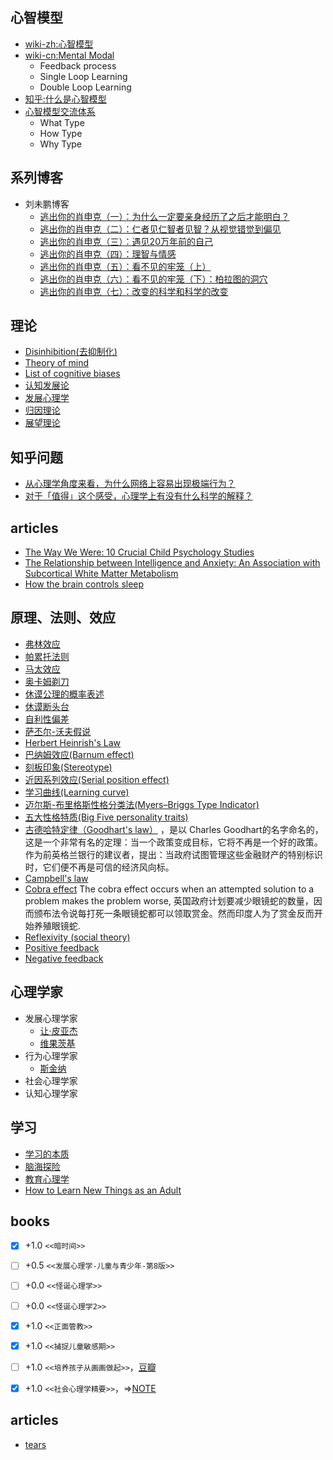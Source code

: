 ## 心智模型
- [wiki-zh:心智模型](http://zh.wikipedia.org/zh-cn/%E5%BF%83%E6%99%BA%E6%A8%A1%E5%9E%8B)
- [wiki-cn:Mental Modal](http://en.wikipedia.org/wiki/Mental_model)
  - Feedback process
  - Single Loop Learning
  - Double Loop Learning
- [知乎:什么是心智模型](http://www.zhihu.com/question/19940741)
- [心智模型交流体系](http://www.tuzei8.com/2010/12/%E5%BF%83%E6%99%BA%E6%A8%A1%E5%9E%8B%E4%BA%A4%E6%B5%81%E4%BD%93%E7%B3%BB/)
  - What Type
  - How Type
  - Why Type

## 系列博客
- 刘未鹏博客
  - [逃出你的肖申克（一）：为什么一定要亲身经历了之后才能明白？](http://mindhacks.cn/2009/01/18/escape-from-your-shawshank-part1/)
  - [逃出你的肖申克（二）：仁者见仁智者见智？从视觉错觉到偏见](http://mindhacks.cn/2009/03/15/preconception-explained/)
  - [逃出你的肖申克（三）：遇见20万年前的自己](http://mindhacks.cn/2010/03/18/escape-from-your-shawshank-part3/)
  - [逃出你的肖申克（四）：理智与情感](http://mindhacks.cn/2011/01/23/escape-from-your-shawshank-4/)
  - [逃出你的肖申克（五）：看不见的牢笼（上）](http://mindhacks.cn/2012/06/04/escape-from-your-shawshank-part5-the-invisible-cage/)
  - [逃出你的肖申克（六）：看不见的牢笼（下）：柏拉图的洞穴](http://mindhacks.cn/2015/01/27/escape-from-your-shawshank-part5-2-platos-cave/)
  - [逃出你的肖申克（七）：改变的科学和科学的改变](http://mindhacks.cn/2016/12/18/escape-from-your-shawshank-part7-science-of-change/)


## 理论
- [Disinhibition(去抑制化)](http://en.wikipedia.org/wiki/Disinhibition)
- [Theory of mind](https://en.wikipedia.org/wiki/Theory_of_mind)
- [List of cognitive biases](https://en.wikipedia.org/wiki/List_of_cognitive_biases)
- [认知发展论](http://zh.wikipedia.org/wiki/%E8%AA%8D%E7%9F%A5%E7%99%BC%E5%B1%95%E8%AB%96)
- [发展心理学](http://zh.wikipedia.org/wiki/%E5%8F%91%E5%B1%95%E5%BF%83%E7%90%86%E5%AD%A6)
- [归因理论](http://itgroup.blueshop.com.tw/creeds2239/iceboy?n=convew&i=4110)
- [展望理论](http://zh.wikipedia.org/wiki/%E5%B1%95%E6%9C%9B%E7%90%86%E8%AE%BA)

## 知乎问题
- [从心理学角度来看，为什么网络上容易出现极端行为？](http://www.zhihu.com/question/27425890/answer/36601915?utm_campaign=official_account&utm_source=weibo&utm_medium=zhihu&utm_content=answer)
- [对于「值得」这个感受，心理学上有没有什么科学的解释？](http://www.zhihu.com/question/27410891/answer/37495584?utm_campaign=official_account&utm_source=weibo&utm_medium=zhihu&utm_content=answer)

## articles
- [The Way We Were: 10 Crucial Child Psychology Studies](http://www.spring.org.uk/2008/07/way-we-were-10-crucial-child-psychology.php)
- [The Relationship between Intelligence and Anxiety: An Association with Subcortical White Matter Metabolism](https://www.ncbi.nlm.nih.gov/pmc/articles/PMC3269637/)
- [How the brain controls sleep](http://news.mit.edu/2015/brain-controls-sleep-1013)

## 原理、法则、效应
- [弗林效应](http://zh.wikipedia.org/wiki/%E5%BC%97%E6%9E%97%E6%95%88%E5%BA%94)
- [帕累托法则](http://zh.wikipedia.org/wiki/%E5%B8%95%E9%9B%B7%E6%89%98%E6%B3%95%E5%88%99)
- [马太效应](http://zh.wikipedia.org/wiki/%E9%A9%AC%E5%A4%AA%E6%95%88%E5%BA%94)
- [奥卡姆剃刀](http://zh.wikipedia.org/wiki/%E5%A5%A5%E5%8D%A1%E5%A7%86%E5%89%83%E5%88%80)
- [休谟公理的概率表述](http://blog.sina.com.cn/s/blog_49341a2c010007mk.html)
- [休谟断头台](http://blog.sina.com.cn/s/blog_6d9713960100ougj.html)
- [自利性偏差](http://zh.wikipedia.org/wiki/%E8%87%AA%E5%88%A9%E6%80%A7%E5%81%8F%E5%B7%AE)
- [萨丕尔-沃夫假说](http://zh.wikipedia.org/wiki/%E8%90%A8%E4%B8%95%E5%B0%94-%E6%B2%83%E5%A4%AB%E5%81%87%E8%AF%B4)
- [Herbert Heinrish's Law](https://en.wikipedia.org/wiki/Herbert_William_Heinrich)
- [巴纳姆效应(Barnum effect)](https://en.wikipedia.org/wiki/Barnum_effect)
- [刻板印象(Stereotype)](https://en.wikipedia.org/wiki/Stereotype)
- [近因系列效应(Serial position effect)](https://en.wikipedia.org/wiki/Serial_position_effect)
- [学习曲线(Learning curve)](https://en.wikipedia.org/wiki/Learning_curve)
- [迈尔斯-布里格斯性格分类法(Myers–Briggs Type Indicator)](https://en.wikipedia.org/wiki/Myers%E2%80%93Briggs_Type_Indicator)
- [五大性格特质(Big Five personality traits)](https://en.wikipedia.org/wiki/Big_Five_personality_traits)
- [古德哈特定律（Goodhart's law）](http://baike.baidu.com/item/%E5%8F%A4%E5%BE%B7%E5%93%88%E7%89%B9%E5%AE%9A%E5%BE%8B) ，是以 Charles Goodhart的名字命名的，这是一个非常有名的定理：当一个政策变成目标，它将不再是一个好的政策。作为前英格兰银行的建议者，提出：当政府试图管理这些金融财产的特别标识时，它们便不再是可信的经济风向标。
- [Campbell's law](https://en.wikipedia.org/wiki/Campbell%27s_law)
- [Cobra effect](https://en.wikipedia.org/wiki/Cobra_effect) The cobra effect occurs when an attempted solution to a problem makes the problem worse, 英国政府计划要减少眼镜蛇的数量，因而颁布法令说每打死一条眼镜蛇都可以领取赏金。然而印度人为了赏金反而开始养殖眼镜蛇.
- [Reflexivity (social theory)](https://en.wikipedia.org/wiki/Reflexivity_(social_theory))
- [Positive feedback](https://en.wikipedia.org/wiki/Positive_feedback)
- [Negative feedback](https://en.wikipedia.org/wiki/Negative_feedback)

## 心理学家
- 发展心理学家
  - [让·皮亚杰](http://zh.wikipedia.org/wiki/%E8%AE%93%C2%B7%E7%9A%AE%E4%BA%9E%E5%82%91)
  - [维果茨基]()
- 行为心理学家
  - [斯金纳]()
- 社会心理学家
- 认知心理学家

## 学习
- [学习的本质]()
- [脑海探险]()
- [教育心理学]()
- [How to Learn New Things as an Adult](https://www.theatlantic.com/science/archive/2017/03/how-to-learn-new-things-as-an-adult/519687/?single_page=true)

## books
- [x] +1.0 `<<暗时间>>`
- [ ] +0.5 `<<发展心理学-儿童与青少年-第8版>>`
- [ ] +0.0 `<<怪诞心理学>>`
- [ ] +0.0 `<<怪诞心理学2>>`
- [x] +1.0 `<<正面管教>>`
- [x] +1.0 `<<捕捉儿童敏感期>>`
- [ ] +1.0 `<<培养孩子从画画做起>>`，[豆瓣](http://book.douban.com/subject/5378929/)
- [x] +1.0 `<<社会心理学精要>>`，=>[NOTE](https://book.douban.com/review/8291002/)



## articles
- [tears](http://www.meltingasphalt.com/tears/)



